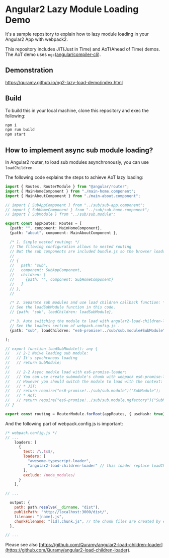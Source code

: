 # Angular2 Lazy Module Loading Demo

It's a sample repository to explain how to lazy module loading in your Angular2 App with webpack2.

This repository includes JiT(Just in Time) and AoT(Ahead of Time) demos.
The AoT demo uses `ngc`([angular/compiler-cli](https://github.com/angular/angular/blob/master/modules/%40angular/compiler-cli/README.md)).

## Demonstration

https://quramy.github.io/ng2-lazy-load-demo/index.html

## Build

To build this in your local machine, clone this repository and exec the following:

```sh
npm i
npm run build
npm start
```

## How to implement async sub module loading?

In Angular2 router, to load sub modules asynchronously, you can use `loadChildren`.

The following code explains the steps to achieve AoT lazy loading:

```ts
import { Routes, RouterModule } from "@angular/router";
import { MainHomeComponent } from "./main-home.component";
import { MainAboutComponent } from "./main-about.component";

// import { SubAppComponent } from "../sub/sub-app.component";
// import { SubHomeComponent } from "../sub/sub-home.component";
// import { SubModule } from "../sub/sub.module";

export const appRoutes: Routes = [
  {path: "", component: MainHomeComponent},
  {path: "about", component: MainAboutComponent },

  /* 1. Simple nested routing: */
  // The fllowing configuration allows to nested routing
  // But the sub components are included bundle.js so the browser loads them on init.
  //
  // {
  //   path: "sub",
  //   component: SubAppComponent,
  //   children: [
  //     {path: "", component: SubHomeComponent}
  //   ]
  // },
  //

  /* 2. Separate sub modules and use load children callback function: */
  // See the loadSubModule function in this code.
  // {path: "sub", loadChildren: loadSubModule},

  /* 3. Auto switching the module to load with angular2-load-children-loader */
  // See the loaders section of webpack.config.js .
  {path: "sub", loadChildren: "es6-promise!../sub/sub.module#SubModule" },

];

// export function loadSubModule(): any {
//   // 2-1 Naive loading sub module:
//   // It's synchronous loading
//   // return SubModule;
//
//   // 2-2 Async module load with es6-promise-loader:
//   // You can use create submodule's chunk with webpack es6-promise-loader.
//   // However you should switch the module to laad with the context:
//   // * JiT:
//   // return require("es6-promise!../sub/sub.module")("SubModule");
//   // * AoT:
//   // return require("es6-promise!../sub/sub.module.ngfactory")("SubModuleNgFactory");
// }

export const routing = RouterModule.forRoot(appRoutes, { useHash: true});
```

And the following part of webpack.config.js is important:

```js
/* webpack.config.js */
// ...
    loaders: [
      {
        test: /\.ts$/,
        loaders: [
          "awesome-typescript-loader",
          "angular2-load-children-loader" // this loader replace loadChildren value to function to call require.
        ],
        exclude: /node_modules/
      }
    ],

// ...

  output: {
    path: path.resolve(__dirname, "dist"),
    publicPath: "http://localhost:3000/dist/",
    filename: "[name].js",
    chunkFilename: "[id].chunk.js", // the chunk files are created by es6-promise-loader.
  },

// ...
```

Please see also [https://github.com/Quramy/angular2-load-children-loader](https://github.com/Quramy/angular2-load-children-loader).
